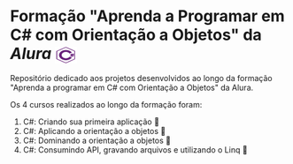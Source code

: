 # Formação "Aprenda a Programar em C# com Orientação a Objetos" da _Alura_ <img align="center" alt="C#" height="30" width="40" src="https://raw.githubusercontent.com/devicons/devicon/master/icons/csharp/csharp-line.svg">

Repositório dedicado aos projetos desenvolvidos ao longo da formação "Aprenda a programar em C# com Orientação a Objetos" da Alura.

Os 4 cursos realizados ao longo da formação foram:
1. C#: Criando sua primeira aplicação 🐢
2. C#: Aplicando a orientação a objetos 🎲
3. C#: Dominando a orientação a objetos 🚀
4. C#: Consumindo API, gravando arquivos e utilizando o Linq 📂

